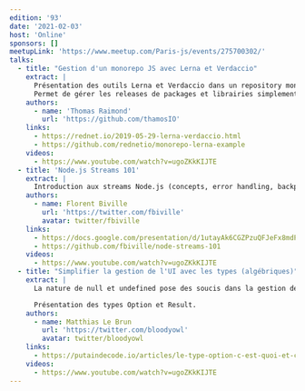 ```yaml
---
edition: '93'
date: '2021-02-03'
host: 'Online'
sponsors: []
meetupLink: 'https://www.meetup.com/Paris-js/events/275700302/'
talks:
  - title: "Gestion d'un monorepo JS avec Lerna et Verdaccio"
    extract: |
      Présentation des outils Lerna et Verdaccio dans un repository monolithique.
      Permet de gérer les releases de packages et librairies simplement et sans open sourcer ses packages.
    authors:
      - name: 'Thomas Raimond'
        url: 'https://github.com/thamosIO'
    links:
      - https://rednet.io/2019-05-29-lerna-verdaccio.html
      - https://github.com/rednetio/monorepo-lerna-example
    videos:
      - https://www.youtube.com/watch?v=ugoZKkKIJTE
  - title: 'Node.js Streams 101'
    extract: |
      Introduction aux streams Node.js (concepts, error handling, backpressure) avec des exemples
    authors:
      - name: Florent Biville
        url: 'https://twitter.com/fbiville'
        avatar: twitter/fbiville
    links:
      - https://docs.google.com/presentation/d/1utayAk6CGZPzuQFJeFx8mdPYDkoRvaLjlNDcrmRezOQ/edit#slide=id.g89782b5a11_0_78
      - https://github.com/fbiville/node-streams-101
    videos:
      - https://www.youtube.com/watch?v=ugoZKkKIJTE
  - title: "Simplifier la gestion de l'UI avec les types (algébriques)"
    extract: |
      La nature de null et undefined pose des soucis dans la gestion de "l'optionalité" dans le code. Les exceptions présentent d'autres soucis dans la gestion du succès d'une opération.

      Présentation des types Option et Result.
    authors:
      - name: Matthias Le Brun
        url: 'https://twitter.com/bloodyowl'
        avatar: twitter/bloodyowl
    links:
      - https://putaindecode.io/articles/le-type-option-c-est-quoi-et-ca-regle-quel-probleme
    videos:
      - https://www.youtube.com/watch?v=ugoZKkKIJTE
---
```

